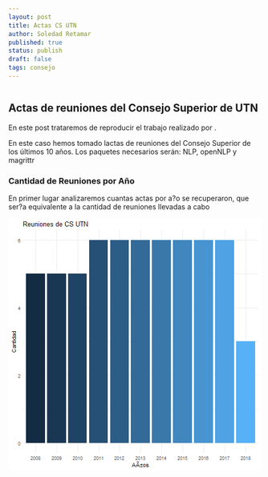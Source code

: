```yaml
---
layout: post
title: Actas CS UTN
author: Soledad Retamar
published: true
status: publish
draft: false
tags: consejo
---
```

 
```{r setup} knitr::opts_chunk$set(echo = FALSE)
```
 
## Actas de reuniones del Consejo Superior de UTN
En este post trataremos de reproducir el trabajo realizado por .
 
En este caso hemos tomado lactas de reuniones del Consejo Superior de los últimos 10 años.
Los paquetes necesarios serán: NLP, openNLP y magrittr
 

 
### Cantidad de Reuniones por Año
En primer lugar analizaremos cuantas actas por a?o se recuperaron, que ser?a equivalente a la cantidad de reuniones llevadas a cabo
 
![plot of chunk unnamed-chunk-2](/figures/unnamed-chunk-2-1.png)
